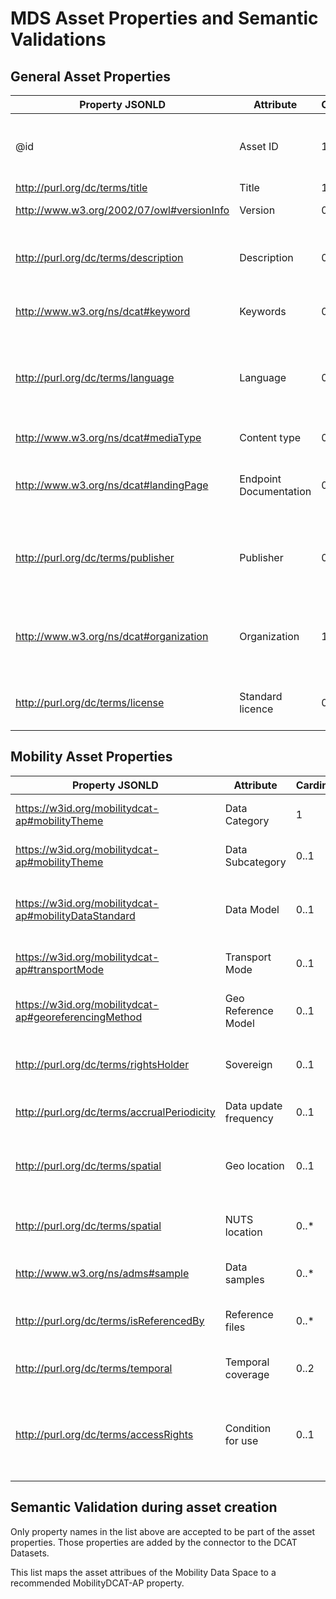 
# MDS Asset Properties and Semantic Validations

## General Asset Properties
| Property JSONLD | Attribute| Cardinality | Type | Explanation | Example |
|-----------|-----------|---------|------|------------|--------------|
| @id | Asset ID |  1  |  String  | Dataset Id (in the MDS Frontend will be generated automatically) | traffic-situation-in-hamburg-1.0 |
| http://purl.org/dc/terms/title | Title |  1  |  String  | Dataset Name | Traffic situation in Hamburg|
| http://www.w3.org/2002/07/owl#versionInfo | Version |  0..1  |  String  | Dataset Version | 1.0.0 |
| http://purl.org/dc/terms/description | Description |  0..1  |  String with Markdown | Dataset Description | The dataset contains the traffic situation in real time on the Hamburg road network. The traffic situation is divided into 4 condition classes: **flowing traffic** (green), **heavy traffic** (orange), **slow-moving traffic** (red), **queued traffic** (dark red).|
| http://www.w3.org/ns/dcat#keyword | Keywords |  0..*  |  String | Keywords describing the dataset | traffic; hamburg; traffic jams |
| http://purl.org/dc/terms/language | Language |  0..*  |  Enumeration | Language of the dataset (use "Multilingual" if more than one language is used) | German |
| http://www.w3.org/ns/dcat#mediaType | Content type |  0..*  |  String | Content type of the dataset | application/json |
| http://www.w3.org/ns/dcat#landingPage | Endpoint Documentation |  0..1  | URL | Documentation describing the dataset, its parameters and values | https://api.hamburg.de/datasets/v1/verkehrslage//api?f=html |
| http://purl.org/dc/terms/publisher | Publisher |  0..1  | URL | Homepage of the participant who makes the dataset available within the MDS | https://mobility-dataspace.eu/ |
| http://www.w3.org/ns/dcat#organization | Organization |  1  | String | Legal name of the participant who makes the dataset available within the MDS | DRM GmbH |
| http://purl.org/dc/terms/license | Standard licence |  0..1  | URL | License under which is the dataset available | https://www.govdata.de/dl-de/by-2-0 |

## Mobility Asset Properties
| Property JSONLD | Attribute| Cardinality | Type | Explanation | Example |
|-----------|-----------|---------|------|------------|--------------|
| https://w3id.org/mobilitydcat-ap#mobilityTheme | Data Category |  1  |  Enumeration | Vordefined [MDS Data Category](https://github.com/Mobility-Data-Space/mobility-data-space/wiki/MDS-Ontology#data-category) | Traffic Flow Information |
| https://w3id.org/mobilitydcat-ap#mobilityTheme | Data Subcategory |  0..1  |  Enumeration | Vordefined [MDS Data Subcategory](https://github.com/Mobility-Data-Space/mobility-data-space/wiki/MDS-Ontology#data-subcategory) | Realtime Traffic Flow Data |
| https://w3id.org/mobilitydcat-ap#mobilityDataStandard | Data Model |  0..1  |  String | Mobility Data Standard (e.g. DATEX II, TPEG) | Proprietary |
| https://w3id.org/mobilitydcat-ap#transportMode | Transport Mode |  0..1  |  Enumeration | Vordefined [Transport Mode](https://github.com/Mobility-Data-Space/mobility-data-space/wiki/MDS-Ontology#transport-mode) | Road |
| https://w3id.org/mobilitydcat-ap#georeferencingMethod | Geo Reference Model |  0..1  |  String | Geo Referencing Method (e.g. OpenLR) | GeoJSON |
| http://purl.org/dc/terms/rightsHolder | Sovereign |  0..1  |  String | Legal name of the owner of the dataset | LGV Hamburg |
| http://purl.org/dc/terms/accrualPeriodicity | Data update frequency |  0..1  |  String | How often is the dataset updated. | Every 5 min. |
| http://purl.org/dc/terms/spatial | Geo location |  0..1  |  String | Simple description of the relevant geolocation. | Hamburg and vicinity |
| http://purl.org/dc/terms/spatial | NUTS location |  0..*  |  String | NUTS code(s) for the relevant geolocation. | DE60 |
| http://www.w3.org/ns/adms#sample | Data samples |  0..*  |  URL | Dataset samples if available | - |
| http://purl.org/dc/terms/isReferencedBy | Reference files |  0..*  |  URL | Dataset schemas or other references | - |
| http://purl.org/dc/terms/temporal | Temporal coverage |  0..2  |  Date | Start and/or end date for the dataset | 14.05.2024 - 14.05.2024 |
| http://purl.org/dc/terms/accessRights | Condition for use |  0..1  |  String | Additional condiotions for use, source reference, copyright etc. | Source reference: Freie und Hansestadt Hamburg, Behörde für Verkehr und Mobilitätswende  |

## Semantic Validation during asset creation

Only property names in the list above are accepted to be part of the asset properties. Those properties are added by the connector to the DCAT Datasets.

This list maps the asset attribues of the Mobility Data Space to a recommended MobilityDCAT-AP property.